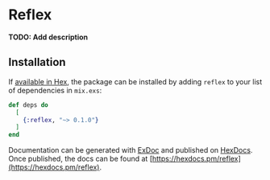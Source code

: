 # Reflex

**TODO: Add description**

## Installation

If [available in Hex](https://hex.pm/docs/publish), the package can be installed
by adding `reflex` to your list of dependencies in `mix.exs`:

```elixir
def deps do
  [
    {:reflex, "~> 0.1.0"}
  ]
end
```

Documentation can be generated with [ExDoc](https://github.com/elixir-lang/ex_doc)
and published on [HexDocs](https://hexdocs.pm). Once published, the docs can
be found at [https://hexdocs.pm/reflex](https://hexdocs.pm/reflex).

